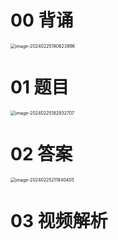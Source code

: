 # 00 背诵

<img src="https://cvp.oss-cn-shanghai.aliyuncs.com/picgo/202402251906975.png" alt="image-20240225190623896" style="zoom:50%;" />



# 01 题目

<img src="https://cvp.oss-cn-shanghai.aliyuncs.com/picgo/202402251829801.png" alt="image-20240225182932707" style="zoom:50%;" />



# 02 答案

<img src="https://cvp.oss-cn-shanghai.aliyuncs.com/picgo/202402252118782.png" alt="image-20240225211840405" style="zoom:50%;" />





# 03 视频解析



